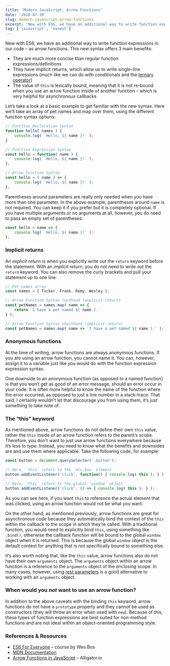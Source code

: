 ```yaml
---
title: 'Modern JavaScript: Arrow Functions'
date: '2018-07-30'
slug: modern-javascript-arrow-functions
excerpt: 'New with ES6, we have an additional way to write function expressions in our code – as arrow functions. This new syntax offers 3 main benefits...'
tag: ['javascript', 'esnext']
---
```


New with ES6, we have an additional way to write function expressions in our code – as arrow functions. This new syntax offers 3 main benefits:

- They are much more concise than regular function expressions/definitions
- They have implicit returns, which allow us to write single-line expressions (much like we can do with conditionals and the [ternary operator](https://developer.mozilla.org/en-US/docs/Web/JavaScript/Reference/Operators/Conditional_Operator))
- The value of `this` is lexically bound, meaning that it is not re-bound when you use an arrow function inside of another function – which is very helpful for asynchronous callbacks

Let’s take a look at a basic example to get familiar with the new syntax. Here we’ll take an array of pet names and map over them, using the different function syntax options:

```javascript
// Function Declaration Syntax
function hello( names ) {
	console.log( `Hello, ${ name }!` );
}

// Function Expression Syntax
const hello = function( name ) {
	console.log( `Hello, ${ name }!` );
};

// Arrow Function Syntax
const hello = ( name ) => {
	console.log( `Hello, ${ name }!` );
};
```

Parentheses around parameters are really only needed when you have more than one parameter. In the above example, parentheses around `name` is not required. You can keep it if you prefer but it is completely optional. If you have multiple arguments or no arguments at all, however, you do need to pass an empty set of parentheses:

```javascript
const hello = name => {
	console.log( `Hello, ${ name }!` );
};
```

### Implicit returns

An *explicit return* is when you explicitly write out the `return` keyword before the statement. With an *implicit return*, you do not need to write out the `return` keyword. You can also remove the curly brackets and pull your statement up to one line. 

```javascript
// Pet names array
const names = [ Tucker, Frank, Remy, Wesley ];

// Arrow Function Syntax lonfhand (explicit return)
const petNames = names.map( name => {
	return `​I have a pet named ${ name }.`
} );

// Arrow Function Syntax shorthand (implicit return)
const petNames = names.map( name => `​I have a pet named ${ name }.` );
```

### Anonymous functions

At the time of writing, arrow functions are always anonymous functions. If you are using an arrow function, you cannot name it. You can, however, assign it to a variable just like you would do with the function expression expression syntax.

One downside to an anonymous function (as opposed to a named function) is that you won’t get as good of an error message, should an error occur in your code. It is often more helpful to know the name of the function where the error occurred, as opposed to just a line number in a stack-trace. That said, I certainly wouldn’t let that discourage you from using them, it’s just something to take note of.

### The “this” keyword

As mentioned above, arrow functions do not define their own `this` value, rather the `this` inside of an arrow function refers to the parent’s scope. Therefore, you don’t want to just use arrow functions everywhere because it’s less to type. Instead, you need to know what the benefits and downsides are and use them where applicable. Take the following code, for example:

```javascript
const button = document.querySelector('.button');

// Here, `this` refers to the `div.box` element
button.addEventListener('click', function() { console.log( this ); } );

// Here, `this` refers to the global `window` object
button.addEventListener('click', () => { console.log( this ); } );
```

As you can see here, if you want `this` to reference the actual element that was clicked, using an arrow function would not be what you want.

On the other hand, as mentioned previously, arrow functions are great for asynchronous code because they automatically bind the context of the `this` within the callback to the scope in which they’re called. With a traditional function, you would need to explicitly bind `this`, using something like `.bind()`, otherwise the callback function will be bound to the global `window` object when it is returned. This is because the global `window` object is the default context for anything that is not specifically bound to something else.

It’s also worth noting that, like the `this` value, arrow functions also do not have their own `arguments` object. The `arguments` object within an arrow function is a reference to the `arguments` object of the enclosing scope. In many cases, however, using [rest parameters](https://developer.mozilla.org/en-US/docs/Web/JavaScript/Reference/Functions/rest_parameters) is a good alternative to working with an `arguments` object.

### When would you *not* want to use an arrow function?

In addition to the above caveats with the binding `this` keyword, arrow functions do not have a `prototype` property and they cannot be used as constructors (they will throw an error when used with `new`). Because of this, these types of function expressions are best suited for non-method functions and are not ideal within an object-oriented programming style.

### References & Resources

- [ES6 For Everyone](https://es6.io/) – course by Wes Bos
- [MDN Documentation](https://developer.mozilla.org/en-US/docs/Web/JavaScript/Reference/Functions/Arrow_functions)
- [Arrow Functions in JavaScript](https://alligator.io/js/arrow-functions/) – Alligator.io